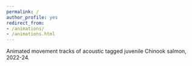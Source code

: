 ```yaml
---
permalink: /
author_profile: yes
redirect_from:
- /animations/
- /animations.html
---
```


Animated movement tracks of acoustic tagged juvenile Chinook salmon, 2022-24.
